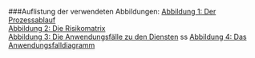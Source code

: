 ###Auflistung der verwendeten Abbildungen:
[Abbildung 1: Der Prozessablauf](https://notenverwaltung.tuke-productions.de/Risikoanalyse/#prozessablauf)                 
[Abbildung 2: Die Risikomatrix](https://notenverwaltung.tuke-productions.de/Risikoanalyse/#risikomatrix)                    
[Abbildung 3: Die Anwendungsfälle zu den Diensten](https://notenverwaltung.tuke-productions.de/Dienstanalyse%20nach%20dem%20V-Modell/#anwendungsfalle-zu-den-diensten)                 ss
[Abbildung 4: Das Anwendungsfalldiagramm](https://notenverwaltung.tuke-productions.de/Dienstanalyse%20nach%20dem%20V-Modell/#anwendungsfalle-zu-den-diensten)

